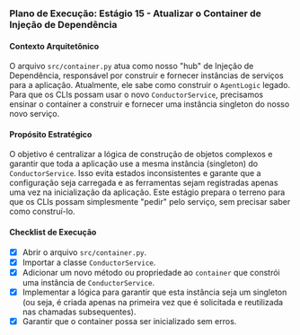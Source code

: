 ### Plano de Execução: Estágio 15 - Atualizar o Container de Injeção de Dependência

#### Contexto Arquitetônico

O arquivo `src/container.py` atua como nosso "hub" de Injeção de Dependência, responsável por construir e fornecer instâncias de serviços para a aplicação. Atualmente, ele sabe como construir o `AgentLogic` legado. Para que os CLIs possam usar o novo `ConductorService`, precisamos ensinar o container a construir e fornecer uma instância singleton do nosso novo serviço.

#### Propósito Estratégico

O objetivo é centralizar a lógica de construção de objetos complexos e garantir que toda a aplicação use a mesma instância (singleton) do `ConductorService`. Isso evita estados inconsistentes e garante que a configuração seja carregada e as ferramentas sejam registradas apenas uma vez na inicialização da aplicação. Este estágio prepara o terreno para que os CLIs possam simplesmente "pedir" pelo serviço, sem precisar saber como construí-lo.

#### Checklist de Execução

- [x] Abrir o arquivo `src/container.py`.
- [x] Importar a classe `ConductorService`.
- [x] Adicionar um novo método ou propriedade ao `container` que constrói uma instância de `ConductorService`.
- [x] Implementar a lógica para garantir que esta instância seja um singleton (ou seja, é criada apenas na primeira vez que é solicitada e reutilizada nas chamadas subsequentes).
- [x] Garantir que o container possa ser inicializado sem erros.

